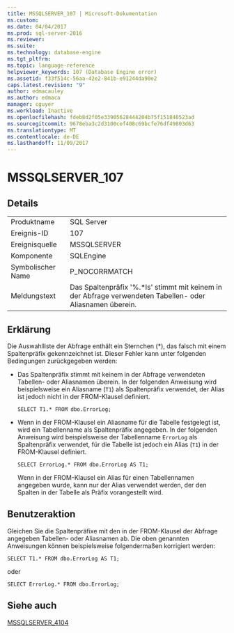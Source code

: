 ```yaml
---
title: MSSQLSERVER_107 | Microsoft-Dokumentation
ms.custom: 
ms.date: 04/04/2017
ms.prod: sql-server-2016
ms.reviewer: 
ms.suite: 
ms.technology: database-engine
ms.tgt_pltfrm: 
ms.topic: language-reference
helpviewer_keywords: 107 (Database Engine error)
ms.assetid: f33f514c-56aa-42e2-841b-e91244da90e2
caps.latest.revision: "9"
author: edmacauley
ms.author: edmaca
manager: cguyer
ms.workload: Inactive
ms.openlocfilehash: fdeb8d2f05e33905628444204b75f151840523ad
ms.sourcegitcommit: 9678eba3c2d3100cef408c69bcfe76df49803d63
ms.translationtype: MT
ms.contentlocale: de-DE
ms.lasthandoff: 11/09/2017
---
```

# <a name="mssqlserver107"></a>MSSQLSERVER_107
  
## <a name="details"></a>Details  
  
|||  
|-|-|  
|Produktname|SQL Server|  
|Ereignis-ID|107|  
|Ereignisquelle|MSSQLSERVER|  
|Komponente|SQLEngine|  
|Symbolischer Name|P_NOCORRMATCH|  
|Meldungstext|Das Spaltenpräfix '%.*ls' stimmt mit keinem in der Abfrage verwendeten Tabellen- oder Aliasnamen überein.|  
  
## <a name="explanation"></a>Erklärung  
Die Auswahlliste der Abfrage enthält ein Sternchen (*), das falsch mit einem Spaltenpräfix gekennzeichnet ist. Dieser Fehler kann unter folgenden Bedingungen zurückgegeben werden:  
  
-   Das Spaltenpräfix stimmt mit keinem in der Abfrage verwendeten Tabellen- oder Aliasnamen überein. In der folgenden Anweisung wird beispielsweise ein Aliasname (`T1`) als Spaltenpräfix verwendet, der Alias ist jedoch nicht in der FROM-Klausel definiert.  
  
    ```  
    SELECT T1.* FROM dbo.ErrorLog;  
    ```  
  
-   Wenn in der FROM-Klausel ein Aliasname für die Tabelle festgelegt ist, wird ein Tabellenname als Spaltenpräfix angegeben. In der folgenden Anweisung wird beispielsweise der Tabellenname `ErrorLog` als Spaltenpräfix verwendet, für die Tabelle ist jedoch ein Alias (`T1`) in der FROM-Klausel definiert.  
  
    ```  
    SELECT ErrorLog.* FROM dbo.ErrorLog AS T1;  
    ```  
  
    Wenn in der FROM-Klausel ein Alias für einen Tabellennamen angegeben wurde, kann nur der Alias verwendet werden, der den Spalten in der Tabelle als Präfix vorangestellt wird.  
  
## <a name="user-action"></a>Benutzeraktion  
Gleichen Sie die Spaltenpräfixe mit den in der FROM-Klausel der Abfrage angegeben Tabellen- oder Aliasnamen ab. Die oben genannten Anweisungen können beispielsweise folgendermaßen korrigiert werden:  
  
```  
SELECT T1.* FROM dbo.ErrorLog AS T1;  
```  
  
oder  
  
```  
SELECT ErrorLog.* FROM dbo.ErrorLog;  
```  
  
## <a name="see-also"></a>Siehe auch  
[MSSQLSERVER_4104](~/relational-databases/errors-events/mssqlserver-4104-database-engine-error.md)  
  
